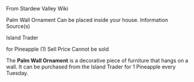 From Stardew Valley Wiki

Palm Wall Ornament Can be placed inside your house. Information Source(s)

Island Trader

for Pineapple (1) Sell Price Cannot be sold

The **Palm Wall Ornament** is a decorative piece of furniture that hangs on a wall. It can be purchased from the Island Trader for 1 Pineapple every Tuesday.